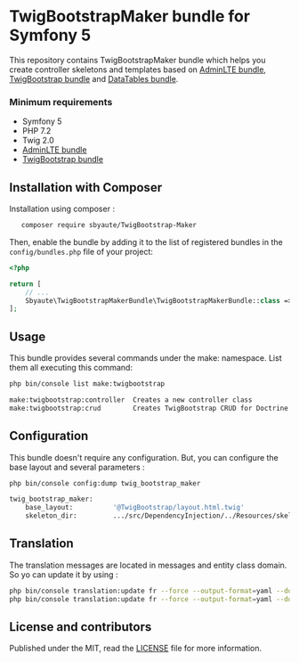 # TwigBootstrapMaker bundle for Symfony 5

This repository contains TwigBootstrapMaker bundle which helps you create controller skeletons and templates based on [AdminLTE bundle](https://github.com/kevinpapst/AdminLTEBundle), [TwigBootstrap bundle](https://github.com/sbyaute/TwigBootstrapBundle) and [DataTables bundle](https://github.com/omines/datatables-bundle).

### Minimum requirements

- Symfony 5
- PHP 7.2
- Twig 2.0
- [AdminLTE bundle](https://github.com/kevinpapst/AdminLTEBundle)
- [TwigBootstrap bundle](https://github.com/sbyaute/TwigBootstrapBundle)

## Installation with Composer

Installation using composer :

```bash
   composer require sbyaute/TwigBootstrap-Maker
```

Then, enable the bundle by adding it to the list of registered bundles in the `config/bundles.php` file of your project:

```php
<?php

return [
    // ...
    Sbyaute\TwigBootstrapMakerBundle\TwigBootstrapMakerBundle::class => ['all' => true],
];
```

## Usage

This bundle provides several commands under the make: namespace. List them all executing this command:

```sh
php bin/console list make:twigbootstrap

make:twigbootstrap:controller  Creates a new controller class
make:twigbootstrap:crud        Creates TwigBootstrap CRUD for Doctrine entity class
```

## Configuration

This bundle doesn't require any configuration. But, you can configure the base layout and several parameters :

```sh
php bin/console config:dump twig_bootstrap_maker

twig_bootstrap_maker:
    base_layout:          '@TwigBootstrap/layout.html.twig'
    skeleton_dir:         .../src/DependencyInjection/../Resources/skeleton/

```

## Translation

The translation messages are located in messages and entity class domain. So yo can update it by using :

```bash
php bin/console translation:update fr --force --output-format=yaml --domain=messages
php bin/console translation:update fr --force --output-format=yaml --domain=[entity class]
```

## License and contributors

Published under the MIT, read the [LICENSE](LICENSE) file for more information.
